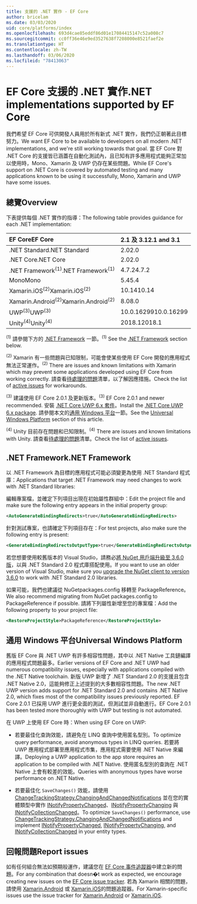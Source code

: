 ```yaml
---
title: 支援的 .NET 實作 - EF Core
author: bricelam
ms.date: 03/03/2020
uid: core/platforms/index
ms.openlocfilehash: 693d4cae85eddf86d01e17084415147c52a008c7
ms.sourcegitcommit: cc0ff36e46e9ed3527638f7208000e8521faef2e
ms.translationtype: HT
ms.contentlocale: zh-TW
ms.lasthandoff: 03/06/2020
ms.locfileid: "78413063"
---
```

# <a name="net-implementations-supported-by-ef-core"></a><span data-ttu-id="4f619-102">EF Core 支援的 .NET 實作</span><span class="sxs-lookup"><span data-stu-id="4f619-102">.NET implementations supported by EF Core</span></span>

<span data-ttu-id="4f619-103">我們希望 EF Core 可供開發人員用於所有新式 .NET 實作，我們仍正朝著此目標努力。</span><span class="sxs-lookup"><span data-stu-id="4f619-103">We want EF Core to be available to developers on all modern .NET implementations, and we're still working towards that goal.</span></span> <span data-ttu-id="4f619-104">當 EF Core 對 .NET Core 的支援皆已涵蓋在自動化測試內，且已知有許多應用程式能夠正常加以使用時，Mono、Xamarin 及 UWP 仍存在某些問題。</span><span class="sxs-lookup"><span data-stu-id="4f619-104">While EF Core's support on .NET Core is covered by automated testing and many applications known to be using it successfully, Mono, Xamarin and UWP have some issues.</span></span>

## <a name="overview"></a><span data-ttu-id="4f619-105">總覽</span><span class="sxs-lookup"><span data-stu-id="4f619-105">Overview</span></span>

<span data-ttu-id="4f619-106">下表提供每個 .NET 實作的指導：</span><span class="sxs-lookup"><span data-stu-id="4f619-106">The following table provides guidance for each .NET implementation:</span></span>

| <span data-ttu-id="4f619-107">EF Core</span><span class="sxs-lookup"><span data-stu-id="4f619-107">EF Core</span></span>                       | <span data-ttu-id="4f619-108">2.1 及 3.1</span><span class="sxs-lookup"><span data-stu-id="4f619-108">2.1 and 3.1</span></span> |
|:------------------------------|:------------|
| <span data-ttu-id="4f619-109">.NET Standard</span><span class="sxs-lookup"><span data-stu-id="4f619-109">.NET Standard</span></span>                 | <span data-ttu-id="4f619-110">2.0</span><span class="sxs-lookup"><span data-stu-id="4f619-110">2.0</span></span>         |
| <span data-ttu-id="4f619-111">.NET Core</span><span class="sxs-lookup"><span data-stu-id="4f619-111">.NET Core</span></span>                     | <span data-ttu-id="4f619-112">2.0</span><span class="sxs-lookup"><span data-stu-id="4f619-112">2.0</span></span>         |
| <span data-ttu-id="4f619-113">.NET Framework<sup>(1)</sup></span><span class="sxs-lookup"><span data-stu-id="4f619-113">.NET Framework<sup>(1)</sup></span></span>  | <span data-ttu-id="4f619-114">4.7.2</span><span class="sxs-lookup"><span data-stu-id="4f619-114">4.7.2</span></span>       |
| <span data-ttu-id="4f619-115">Mono</span><span class="sxs-lookup"><span data-stu-id="4f619-115">Mono</span></span>                          | <span data-ttu-id="4f619-116">5.4</span><span class="sxs-lookup"><span data-stu-id="4f619-116">5.4</span></span>         |
| <span data-ttu-id="4f619-117">Xamarin.iOS<sup>(2)</sup></span><span class="sxs-lookup"><span data-stu-id="4f619-117">Xamarin.iOS<sup>(2)</sup></span></span>     | <span data-ttu-id="4f619-118">10.14</span><span class="sxs-lookup"><span data-stu-id="4f619-118">10.14</span></span>       |
| <span data-ttu-id="4f619-119">Xamarin.Android<sup>(2)</sup></span><span class="sxs-lookup"><span data-stu-id="4f619-119">Xamarin.Android<sup>(2)</sup></span></span> | <span data-ttu-id="4f619-120">8.0</span><span class="sxs-lookup"><span data-stu-id="4f619-120">8.0</span></span>         |
| <span data-ttu-id="4f619-121">UWP<sup>(3)</sup></span><span class="sxs-lookup"><span data-stu-id="4f619-121">UWP<sup>(3)</sup></span></span>             | <span data-ttu-id="4f619-122">10.0.16299</span><span class="sxs-lookup"><span data-stu-id="4f619-122">10.0.16299</span></span>  |
| <span data-ttu-id="4f619-123">Unity<sup>(4)</sup></span><span class="sxs-lookup"><span data-stu-id="4f619-123">Unity<sup>(4)</sup></span></span>           | <span data-ttu-id="4f619-124">2018.1</span><span class="sxs-lookup"><span data-stu-id="4f619-124">2018.1</span></span>      |

<span data-ttu-id="4f619-125"><sup>(1)</sup> 請參閱下方的 [.NET Framework](#net-framework) 一節。</span><span class="sxs-lookup"><span data-stu-id="4f619-125"><sup>(1)</sup> See the [.NET Framework](#net-framework) section below.</span></span>

<span data-ttu-id="4f619-126"><sup>(2)</sup> Xamarin 有一些問題與已知限制，可能會使某些使用 EF Core 開發的應用程式無法正常運作。</span><span class="sxs-lookup"><span data-stu-id="4f619-126"><sup>(2)</sup> There are issues and known limitations with Xamarin which may prevent some applications developed using EF Core from working correctly.</span></span> <span data-ttu-id="4f619-127">請查看[待處理的問題](https://github.com/aspnet/entityframeworkCore/issues?q=is%3Aopen+is%3Aissue+label%3Aarea-xamarin)清單，以了解因應措施。</span><span class="sxs-lookup"><span data-stu-id="4f619-127">Check the list of [active issues](https://github.com/aspnet/entityframeworkCore/issues?q=is%3Aopen+is%3Aissue+label%3Aarea-xamarin) for workarounds.</span></span>

<span data-ttu-id="4f619-128"><sup>(3)</sup> 建議使用 EF Core 2.0.1 及更新版本。</span><span class="sxs-lookup"><span data-stu-id="4f619-128"><sup>(3)</sup> EF Core 2.0.1 and newer recommended.</span></span> <span data-ttu-id="4f619-129">安裝 [.NET Core UWP 6.x 套件](https://www.nuget.org/packages/Microsoft.NETCore.UniversalWindowsPlatform/)。</span><span class="sxs-lookup"><span data-stu-id="4f619-129">Install the [.NET Core UWP 6.x package](https://www.nuget.org/packages/Microsoft.NETCore.UniversalWindowsPlatform/).</span></span> <span data-ttu-id="4f619-130">請參閱本文的[通用 Windows 平台](#universal-windows-platform)一節。</span><span class="sxs-lookup"><span data-stu-id="4f619-130">See the [Universal Windows Platform](#universal-windows-platform) section of this article.</span></span>

<span data-ttu-id="4f619-131"><sup>(4)</sup> Unity 目前存在問題和已知限制。</span><span class="sxs-lookup"><span data-stu-id="4f619-131"><sup>(4)</sup> There are issues and known limitations with Unity.</span></span> <span data-ttu-id="4f619-132">請查看[待處理的問題](https://github.com/aspnet/entityframeworkCore/issues?q=is%3Aopen+is%3Aissue+label%3Aarea-unity)清單。</span><span class="sxs-lookup"><span data-stu-id="4f619-132">Check the list of [active issues](https://github.com/aspnet/entityframeworkCore/issues?q=is%3Aopen+is%3Aissue+label%3Aarea-unity).</span></span>

## <a name="net-framework"></a><span data-ttu-id="4f619-133">.NET Framework</span><span class="sxs-lookup"><span data-stu-id="4f619-133">.NET Framework</span></span>

<span data-ttu-id="4f619-134">以 .NET Framework 為目標的應用程式可能必須變更為使用 .NET Standard 程式庫：</span><span class="sxs-lookup"><span data-stu-id="4f619-134">Applications that target .NET Framework may need changes to work with .NET Standard libraries:</span></span>

<span data-ttu-id="4f619-135">編輯專案檔，並確定下列項目出現在初始屬性群組中：</span><span class="sxs-lookup"><span data-stu-id="4f619-135">Edit the project file and make sure the following entry appears in the initial property group:</span></span>

``` xml
<AutoGenerateBindingRedirects>true</AutoGenerateBindingRedirects>
```

<span data-ttu-id="4f619-136">針對測試專案，也請確定下列項目存在：</span><span class="sxs-lookup"><span data-stu-id="4f619-136">For test projects, also make sure the following entry is present:</span></span>

``` xml
<GenerateBindingRedirectsOutputType>true</GenerateBindingRedirectsOutputType>
```

<span data-ttu-id="4f619-137">若您想要使用較舊版本的 Visual Studio，請務必[將 NuGet 用戶端升級至 3.6.0 版](https://www.nuget.org/downloads)，以與 .NET Standard 2.0 程式庫搭配使用。</span><span class="sxs-lookup"><span data-stu-id="4f619-137">If you want to use an older version of Visual Studio, make sure you [upgrade the NuGet client to version 3.6.0](https://www.nuget.org/downloads) to work with .NET Standard 2.0 libraries.</span></span>

<span data-ttu-id="4f619-138">如果可能，我們也建議從 NuGetpackages.config 移轉至 PackageReference。</span><span class="sxs-lookup"><span data-stu-id="4f619-138">We also recommend migrating from NuGet packages.config to PackageReference if possible.</span></span> <span data-ttu-id="4f619-139">請將下列屬性新增至您的專案檔：</span><span class="sxs-lookup"><span data-stu-id="4f619-139">Add the following property to your project file:</span></span>

``` xml
<RestoreProjectStyle>PackageReference</RestoreProjectStyle>
```

## <a name="universal-windows-platform"></a><span data-ttu-id="4f619-140">通用 Windows 平台</span><span class="sxs-lookup"><span data-stu-id="4f619-140">Universal Windows Platform</span></span>

<span data-ttu-id="4f619-141">舊版 EF Core 與 .NET UWP 有許多相容性問題，其中以 .NET Native 工具鏈編譯的應用程式問題最多。</span><span class="sxs-lookup"><span data-stu-id="4f619-141">Earlier versions of EF Core and .NET UWP had numerous compatibility issues, especially with applications compiled with the .NET Native toolchain.</span></span> <span data-ttu-id="4f619-142">新版 UWP 新增了 .NET Standard 2.0 的支援且包含 .NET Native 2.0，這能夠修正上述提到的大多數相容性問題。</span><span class="sxs-lookup"><span data-stu-id="4f619-142">The new .NET UWP version adds support for .NET Standard 2.0 and contains .NET Native 2.0, which fixes most of the compatibility issues previously reported.</span></span> <span data-ttu-id="4f619-143">EF Core 2.0.1 已採用 UWP 進行更全面的測試，但測試並非自動進行。</span><span class="sxs-lookup"><span data-stu-id="4f619-143">EF Core 2.0.1 has been tested more thoroughly with UWP but testing is not automated.</span></span>

<span data-ttu-id="4f619-144">在 UWP 上使用 EF Core 時：</span><span class="sxs-lookup"><span data-stu-id="4f619-144">When using EF Core on UWP:</span></span>

* <span data-ttu-id="4f619-145">若要最佳化查詢效能，請避免在 LINQ 查詢中使用匿名型別。</span><span class="sxs-lookup"><span data-stu-id="4f619-145">To optimize query performance, avoid anonymous types in LINQ queries.</span></span> <span data-ttu-id="4f619-146">若要將 UWP 應用程式部署至應用程式市集，應用程式需要使用 .NET Native 來編譯。</span><span class="sxs-lookup"><span data-stu-id="4f619-146">Deploying a UWP application to the app store requires an application to be compiled with .NET Native.</span></span> <span data-ttu-id="4f619-147">使用匿名型別的查詢在 .NET Native 上會有較差的效能。</span><span class="sxs-lookup"><span data-stu-id="4f619-147">Queries with anonymous types have worse performance on .NET Native.</span></span>

* <span data-ttu-id="4f619-148">若要最佳化 `SaveChanges()` 效能，請使用 [ChangeTrackingStrategy.ChangingAndChangedNotifications](/dotnet/api/microsoft.entityframeworkcore.changetrackingstrategy) 並在您的實體類型中實作 [INotifyPropertyChanged](https://msdn.microsoft.com/library/system.componentmodel.inotifypropertychanged.aspx)、[INotifyPropertyChanging](https://msdn.microsoft.com/library/system.componentmodel.inotifypropertychanging.aspx) 與 [INotifyCollectionChanged](https://msdn.microsoft.com/library/system.collections.specialized.inotifycollectionchanged.aspx)。</span><span class="sxs-lookup"><span data-stu-id="4f619-148">To optimize `SaveChanges()` performance, use [ChangeTrackingStrategy.ChangingAndChangedNotifications](/dotnet/api/microsoft.entityframeworkcore.changetrackingstrategy) and implement [INotifyPropertyChanged](https://msdn.microsoft.com/library/system.componentmodel.inotifypropertychanged.aspx), [INotifyPropertyChanging](https://msdn.microsoft.com/library/system.componentmodel.inotifypropertychanging.aspx), and [INotifyCollectionChanged](https://msdn.microsoft.com/library/system.collections.specialized.inotifycollectionchanged.aspx) in your entity types.</span></span>

## <a name="report-issues"></a><span data-ttu-id="4f619-149">回報問題</span><span class="sxs-lookup"><span data-stu-id="4f619-149">Report issues</span></span>

<span data-ttu-id="4f619-150">如有任何組合無法如預期般運作，建議您在 [EF Core 事件追蹤器](https://github.com/aspnet/entityframeworkcore/issues/new)中建立新的問題。</span><span class="sxs-lookup"><span data-stu-id="4f619-150">For any combination that doesn�t work as expected, we encourage creating new issues on the [EF Core issue tracker](https://github.com/aspnet/entityframeworkcore/issues/new).</span></span> <span data-ttu-id="4f619-151">若為 Xamarin 相關的問題，請使用 [Xamarin.Android](https://github.com/xamarin/xamarin-android/issues/new) 或 [Xamarin.iOS](https://github.com/xamarin/xamarin-macios/issues/new)的問題追蹤器。</span><span class="sxs-lookup"><span data-stu-id="4f619-151">For Xamarin-specific issues use the issue tracker for [Xamarin.Android](https://github.com/xamarin/xamarin-android/issues/new) or [Xamarin.iOS](https://github.com/xamarin/xamarin-macios/issues/new).</span></span>
